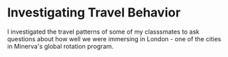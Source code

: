 # Investigating Travel Behavior

I investigated the travel patterns of some of my classsmates to ask questions about how well we were immersing in London - one of the cities in Minerva's global rotation program. 
